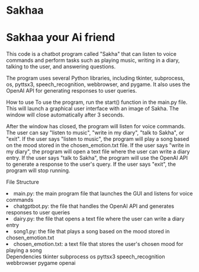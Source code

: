 # Sakhaa
<h1>Sakhaa your Ai friend</h1>
This code is a chatbot program called "Sakha" that can listen to voice commands and perform tasks such as playing music, writing in a diary, talking to the user, and answering questions.

The program uses several Python libraries, including tkinter, subprocess, os, pyttsx3, speech_recognition, webbrowser, and pygame. It also uses the OpenAI API for generating responses to user queries.

How to use
To use the program, run the start() function in the main.py file. This will launch a graphical user interface with an image of Sakha. The window will close automatically after 3 seconds.

After the window has closed, the program will listen for voice commands. The user can say "listen to music", "write in my diary", "talk to Sakha", or "exit". If the user says "listen to music", the program will play a song based on the mood stored in the chosen_emotion.txt file. If the user says "write in my diary", the program will open a text file where the user can write a diary entry. If the user says "talk to Sakha", the program will use the OpenAI API to generate a response to the user's query. If the user says "exit", the program will stop running.

File Structure
<li>main.py: the main program file that launches the GUI and listens for voice commands</li>
<li>chatgptbot.py: the file that handles the OpenAI API and generates responses to user queries</li>
<li>dairy.py: the file that opens a text file where the user can write a diary entry</li>
<li>song1.py: the file that plays a song based on the mood stored in chosen_emotion.txt</li>
<li>chosen_emotion.txt: a text file that stores the user's chosen mood for playing a song
</li>
Dependencies
tkinter
subprocess
os
pyttsx3
speech_recognition
webbrowser
pygame
openai

